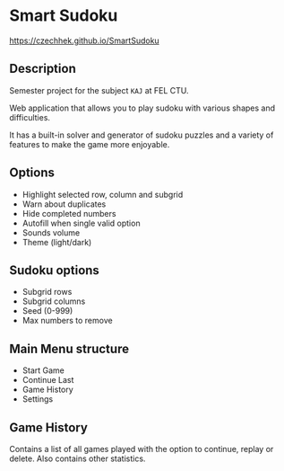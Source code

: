 # Smart Sudoku

https://czechhek.github.io/SmartSudoku

## Description

Semester project for the subject `KAJ` at FEL CTU.

Web application that allows you to play sudoku with various shapes and difficulties. 

It has a built-in solver and generator of sudoku puzzles and a variety of features to make the game more enjoyable.


## Options
* Highlight selected row, column and subgrid
* Warn about duplicates
* Hide completed numbers
* Autofill when single valid option
* Sounds volume
* Theme (light/dark)

## Sudoku options
* Subgrid rows
* Subgrid columns
* Seed (0-999)
* Max numbers to remove

## Main Menu structure
* Start Game
* Continue Last
* Game History
* Settings

## Game History
Contains a list of all games played with the option to continue, replay or delete.
Also contains other statistics.
